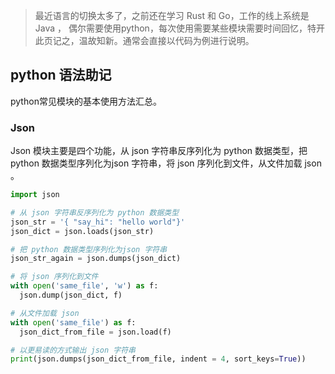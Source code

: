 > 最近语言的切换太多了，之前还在学习 Rust 和 Go，工作的线上系统是 Java ， 偶尔需要使用python，每次使用需要某些模块需要时间回忆，特开此页记之，温故知新。通常会直接以代码为例进行说明。



## python 语法助记

python常见模块的基本使用方法汇总。



### Json

Json 模块主要是四个功能，从 json 字符串反序列化为 python 数据类型，把 python 数据类型序列化为json 字符串，将 json 序列化到文件，从文件加载 json 。

```python
import json

# 从 json 字符串反序列化为 python 数据类型
json_str = '{ "say_hi": "hello world"}'
json_dict = json.loads(json_str)

# 把 python 数据类型序列化为json 字符串
json_str_again = json.dumps(json_dict)

# 将 json 序列化到文件
with open('same_file', 'w') as f:
  json.dump(json_dict, f)

# 从文件加载 json
with open('same_file') as f:
  json_dict_from_file = json.load(f)

# 以更易读的方式输出 json 字符串
print(json.dumps(json_dict_from_file, indent = 4, sort_keys=True))
```



